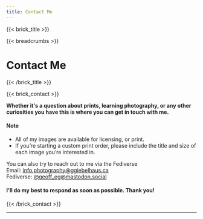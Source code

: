 ```yaml
---
title: Contact Me
---
```

{{< brick_title >}}

{{< breadcrumbs >}}

# Contact Me

{{< /brick_title >}}


{{< brick_contact >}}

**Whether it's a question about prints, learning photography, or any other curiosities you have this is where you can get in touch with me.**

#### Note
- All of my images are available for licensing, or print.
- If you’re starting a custom print order, please include the title and size of each image you’re interested in.




You can also try to reach out to me via the Fediverse  
Email: info.photography@ggiebelhaus.ca   
Fediverse: [@geoff_eg@mastodon.social](https://mastodon.social/@geoff_eg)   
#### I'll do my best to respond as soon as possible. Thank you!

{{< /brick_contact >}}

___
